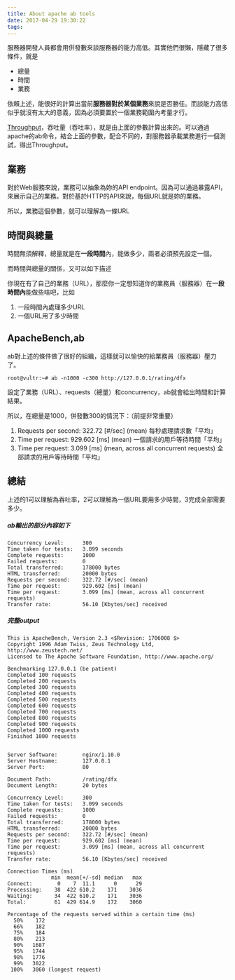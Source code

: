 ```yaml
---
title: About apache ab tools
date: 2017-04-29 19:30:22
tags:
---
```


服務器開發人員都會用併發數來談服務器的能力高低。其實他們很懶，隱藏了很多條件，就是

* 總量
* 時間
* 業務

依賴上述，能很好的計算出當前**服務器對於某個業務**來說是否勝任。而談能力高低似乎就沒有太大的意義，因為必須要置於一個業務範圍內考量才行。

[Throughput](https://en.wikipedia.org/wiki/Throughput)，吞吐量（吞吐率），就是由上面的參數計算出來的。可以通過apache的ab命令，結合上面的參數，配合不同的，對服務器承載業務進行一個測試，得出Throughput。

<!--More-->


## 業務

對於Web服務來說，業務可以抽象為妳的API endpoint。因為可以通過暴露API，來展示自己的業務。對於基於HTTP的API來說，每個URL就是妳的業務。

所以，業務這個參數，就可以理解為一條URL

## 時間與總量

時間無須解釋，總量就是在**一段時間**內，能做多少，兩者必須預先設定一個。

而時間與總量的關係，又可以如下描述

你現在有了自己的業務（URL），那麼你一定想知道你的業務員（服務器）在**一段時間內**能做些啥吧，比如

1. 一段時間內處理多少URL
2. 一個URL用了多少時間



## ApacheBench,ab

ab對上述的條件做了很好的組織，這樣就可以愉快的給業務員（服務器）壓力了。

```shell
root@vultr:~# ab -n1000 -c300 http://127.0.0.1/rating/dfx
```

設定了業務（URL）、requests（總量）和concurrency，ab就會給出時間和計算結果。

所以，在總量是1000，併發數300的情況下：（前提非常重要）

1. Requests per second:    322.72 [#/sec] (mean)  每秒處理請求數「平均」
2. Time per request:       929.602 [ms] (mean)  一個請求的用戶等待時間「平均」
3. Time per request:       3.099 [ms] (mean, across all concurrent requests)  全部請求的用戶等待時間「平均」



## 總結

上述的1可以理解為吞吐率，2可以理解為一個URL要用多少時間，3完成全部需要多少。

##### ab輸出的部分內容如下

```shell
Concurrency Level:      300
Time taken for tests:   3.099 seconds
Complete requests:      1000
Failed requests:        0
Total transferred:      178000 bytes
HTML transferred:       20000 bytes
Requests per second:    322.72 [#/sec] (mean)
Time per request:       929.602 [ms] (mean)
Time per request:       3.099 [ms] (mean, across all concurrent requests)
Transfer rate:          56.10 [Kbytes/sec] received
```

##### 完整output

```shell
This is ApacheBench, Version 2.3 <$Revision: 1706008 $>
Copyright 1996 Adam Twiss, Zeus Technology Ltd, http://www.zeustech.net/
Licensed to The Apache Software Foundation, http://www.apache.org/

Benchmarking 127.0.0.1 (be patient)
Completed 100 requests
Completed 200 requests
Completed 300 requests
Completed 400 requests
Completed 500 requests
Completed 600 requests
Completed 700 requests
Completed 800 requests
Completed 900 requests
Completed 1000 requests
Finished 1000 requests


Server Software:        nginx/1.10.0
Server Hostname:        127.0.0.1
Server Port:            80

Document Path:          /rating/dfx
Document Length:        20 bytes

Concurrency Level:      300
Time taken for tests:   3.099 seconds
Complete requests:      1000
Failed requests:        0
Total transferred:      178000 bytes
HTML transferred:       20000 bytes
Requests per second:    322.72 [#/sec] (mean)
Time per request:       929.602 [ms] (mean)
Time per request:       3.099 [ms] (mean, across all concurrent requests)
Transfer rate:          56.10 [Kbytes/sec] received

Connection Times (ms)
              min  mean[+/-sd] median   max
Connect:        0    7  11.1      0      29
Processing:    38  422 610.2    171    3036
Waiting:       34  422 610.2    171    3036
Total:         61  429 614.9    172    3060

Percentage of the requests served within a certain time (ms)
  50%    172
  66%    182
  75%    184
  80%    213
  90%   1687
  95%   1744
  98%   1776
  99%   3022
 100%   3060 (longest request)
```
